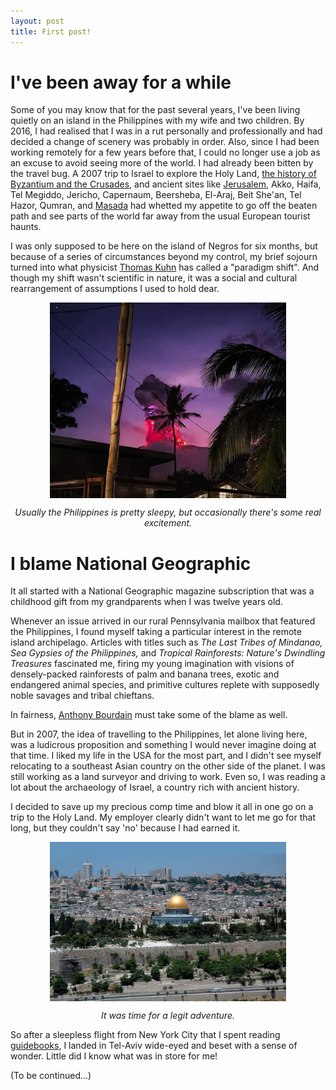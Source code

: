 ```yaml
---
layout: post
title: First post!
---
```


# I've been away for a while

Some of you may know that for the past several years, I've been living quietly on an island in the Philippines with my wife and two children. By 2016, I had realised that I was in a rut personally and professionally and had decided a change of scenery was probably in order. Also, since I had been working remotely for a few years before that, I could no longer use a job as an excuse to avoid seeing more of the world. I had already been bitten by the travel bug.  A 2007 trip to Israel to explore the Holy Land, [the history of Byzantium and the Crusades](https://a.co/d/iG7us9w), and ancient sites like [Jerusalem](https://a.co/d/j5WFl43), Akko, Haifa, Tel Megiddo, Jericho, Capernaum, Beersheba, El-Araj, Beit She'an, Tel Hazor, Qumran, and [Masada](https://a.co/d/3wRYZkH) had whetted my appetite to go off the beaten path and see parts of the world far away from the usual European tourist haunts.

I was only supposed to be here on the island of Negros for six months, but because of a series of circumstances beyond my control, my brief sojourn turned into what physicist [Thomas Kuhn](https://plato.stanford.edu/entries/thomas-kuhn/) has called a "paradigm shift". And though my shift wasn't scientific in nature, it was a social and cultural rearrangement of assumptions I used to hold dear.


<img src="/assets/images/kanlaon.jpg" style="max-width:75%; display:block; margin:auto;">
<p style="text-align:center; font-size:inherit;"><i>Usually the Philippines is pretty sleepy, but occasionally there's some real excitement.</i></p>

# I blame National Geographic 

It all started with a National Geographic magazine subscription that was a childhood gift from my grandparents when I was twelve years old. 

Whenever an issue arrived in our rural Pennsylvania mailbox that featured the Philippines, I found myself taking a particular interest in the remote island archipelago. Articles with titles such as <i>The Last Tribes of Mindanao, Sea Gypsies of the Philippines,</i> and <i>Tropical Rainforests: Nature's Dwindling Treasures</i> fascinated me, firing my young imagination with visions of densely-packed rainforests of palm and banana trees, exotic and endangered animal species, and primitive cultures replete with supposedly noble savages and tribal chieftans.

In fairness, [Anthony Bourdain](https://www.amazon.com/Anthony-Bourdain-No-Reservations-Season/dp/B09229BZ67) must take some of the blame as well.

But in 2007, the idea of travelling to the Philippines, let alone living here, was a ludicrous proposition and something I would never imagine doing at that time. I liked my life in the USA for the most part, and I didn't see myself relocating to a southeast Asian country on the other side of the planet. I was still working as a land surveyor and driving to work. Even so, I was reading a lot about the archaeology of Israel, a country rich with ancient history. 

I decided to save up my precious comp time and blow it all in one go on a trip to the Holy Land. My employer clearly didn't want to let me go for that long, but they couldn't say 'no' because I had earned it.  

<img src="/assets/images/jerusalem.jpg" style="max-width:75%; display:block; margin:auto;">
<p style="text-align:center; font-size:inherit;"><i>It was time for a legit adventure.</i></p>

So after a sleepless flight from New York City that I spent reading [guidebooks](https://a.co/d/hUw6sTQ), I landed in Tel-Aviv wide-eyed and beset with a sense of wonder. Little did I know what was in store for me!

(To be continued...)


